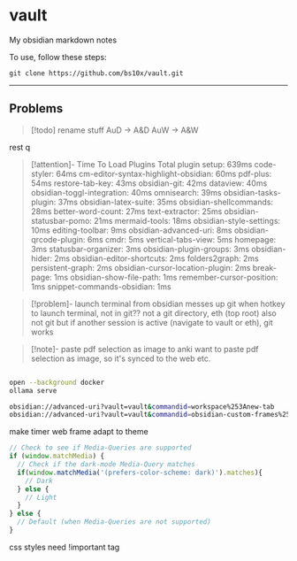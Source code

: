 
# vault

My obsidian markdown notes

To use, follow these steps:

```
git clone https://github.com/bs10x/vault.git
```


___

## Problems

>[!todo] rename stuff
> AuD -> A&D
> AuW -> A&W

 rest  q

>[!attention]- Time To Load Plugins
> Total plugin setup: 639ms
> code-styler: 64ms
> cm-editor-syntax-highlight-obsidian: 60ms
> pdf-plus: 54ms
> restore-tab-key: 43ms
> obsidian-git: 42ms
> dataview: 40ms
> obsidian-toggl-integration: 40ms
> omnisearch: 39ms
> obsidian-tasks-plugin: 37ms
> obsidian-latex-suite: 35ms
> obsidian-shellcommands: 28ms
> better-word-count: 27ms
> text-extractor: 25ms
> obsidian-statusbar-pomo: 21ms
> mermaid-tools: 18ms
> obsidian-style-settings: 10ms
> editing-toolbar: 9ms
> obsidian-advanced-uri: 8ms
> obsidian-qrcode-plugin: 6ms
> cmdr: 5ms
> vertical-tabs-view: 5ms
> homepage: 3ms
> statusbar-organizer: 3ms
> obsidian-plugin-groups: 3ms
> obsidian-hider: 2ms
> obsidian-editor-shortcuts: 2ms
> folders2graph: 2ms
> persistent-graph: 2ms
> obsidian-cursor-location-plugin: 2ms
> break-page: 1ms
> obsidian-show-file-path: 1ms
> remember-cursor-position: 1ms
> snippet-commands-obsidian: 1ms


> [!problem]- launch terminal from obsidian messes up git
> when hotkey to launch terminal, not in git??
> not a git directory, eth (top root) also not git
> but if another session is active (navigate to vault or eth), git works
> 


>[!note]- paste pdf selection as image to anki 
> want to paste pdf selection as image, so it's synced to the web etc.





```bash

open --background docker
ollama serve

obsidian://advanced-uri?vault=vault&commandid=workspace%253Anew-tab
obsidian://advanced-uri?vault=vault&commandid=obsidian-custom-frames%253Aopen-custom-frames-ollama
```




make timer web frame adapt to theme
```javascript
// Check to see if Media-Queries are supported
if (window.matchMedia) {
  // Check if the dark-mode Media-Query matches
  if(window.matchMedia('(prefers-color-scheme: dark)').matches){
    // Dark
  } else {
    // Light
  }
} else {
  // Default (when Media-Queries are not supported)
}
```

css styles need !important tag

